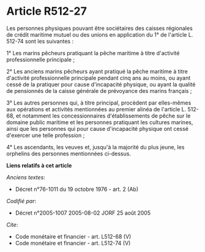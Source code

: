 # Article R512-27

Les personnes physiques pouvant être sociétaires des caisses régionales de crédit maritime mutuel ou des unions en
application du 1° de l'article L. 512-74 sont les suivantes : 

1° Les marins pêcheurs pratiquant la pêche maritime à titre d'activité professionnelle principale ; 

2° Les anciens marins pêcheurs ayant pratiqué la pêche maritime à titre d'activité professionnelle principale pendant cinq
ans au moins, ou ayant cessé de la pratiquer pour cause d'incapacité physique, ou ayant la qualité de pensionnés de la caisse
générale de prévoyance des marins français ; 

3° Les autres personnes qui, à titre principal, procèdent par elles-mêmes aux opérations et activités mentionnées au premier
alinéa de l'article L. 512-68, et notamment les concessionnaires d'établissements de pêche sur le domaine public maritime et
les personnes pratiquant les cultures marines, ainsi que les personnes qui pour cause d'incapacité physique ont cessé
d'exercer une telle profession ; 

4° Les ascendants, les veuves et, jusqu'à la majorité du plus jeune, les orphelins des personnes mentionnées ci-dessus.

**Liens relatifs à cet article**

_Anciens textes_:

  - Décret n°76-1011 du 19 octobre 1976 - art. 2 (Ab)

_Codifié par_:

  - Décret n°2005-1007 2005-08-02 JORF 25 août 2005

_Cite_:

  - Code monétaire et financier - art. L512-68 (V)
  - Code monétaire et financier - art. L512-74 (V)
